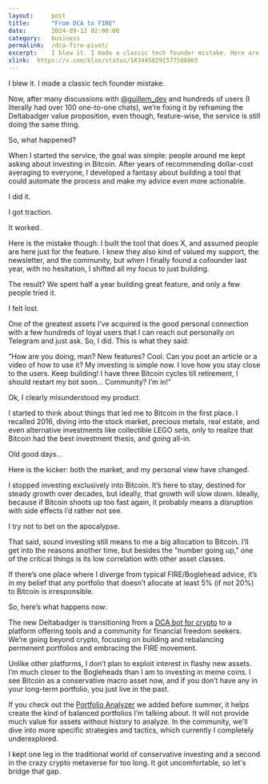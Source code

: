 ```yaml
---
layout: 	post
title:  	"From DCA to FIRE"
date:   	2024-09-12 02:00:00
category: 	business
permalink: 	/dca-fire-pivot/
excerpt:	I blew it. I made a classic tech founder mistake. Here are the lessons, and hopefully the fix.
xlink:	https://x.com/klos/status/1834450291577508065
---
```


I blew it. I made a classic tech founder mistake.

Now, after  many discussions with <a href="https://x.com/guillem_dev" rel="nofollow" target="_blank">@guillem_dev</a> and hundreds of users (I literally had over 100 one-to-one chats), we’re fixing it by reframing the Deltabadger value proposition, even though, feature-wise, the service is still doing the same thing.

So, what happened?

When I started the service, the goal was simple: people around me kept asking about investing in Bitcoin. After years of recommending dollar-cost averaging to everyone, I developed a fantasy about building a tool that could automate the process and make my advice even more actionable.

I did it. 

I got traction. 

It worked.

Here is the mistake though: I built the tool that does X, and  assumed people are here just for the feature. I knew they also kind of valued my support, the newsletter, and the community, but when I finally found a cofounder last year, with no hesitation, I shifted all my focus to just building.

The result? We spent half a year building great feature, and only a few people tried it.

I felt lost.

One of the greatest assets I’ve acquired is the good personal connection with a few hundreds of loyal users that I can reach out personally on Telegram and just ask. So, I did. This is what they said: 

“How are you doing, man? New features? Cool. Can you post an article or a video of how to use it? My investing is simple now. I love how you stay close to the users. Keep building! I have three Bitcoin cycles till retirement, I should restart my bot soon… Community? I’m in!”

Ok, I clearly misunderstood my product.

I started to think about things that led me to Bitcoin in the first place. I recalled 2016, diving into the stock market, precious metals, real estate, and even alternative investments like collectible LEGO sets, only to realize that Bitcoin had the best investment thesis, and going all-in. 

Old good days…

Here is the kicker: both the market, and my personal view have changed. 

I stopped investing exclusively into Bitcoin. It’s here to stay, destined for steady growth over decades, but ideally, that growth will slow down. Ideally, because if Bitcoin shoots up too fast again, it probably means a disruption with side effects I’d rather not see.

I try not to bet on the apocalypse.

That said, sound investing still means to me a big allocation to Bitcoin. I’ll get into the reasons another time, but besides the “number going up,” one of the critical things is its low correlation with other asset classes.

If there’s one place where I diverge from typical FIRE/Boglehead advice, it’s in my belief that any portfolio that doesn’t allocate at least 5% (if not 20%) to Bitcoin is irresponsible.

So, here’s what happens now: 

The new Deltabadger is transitioning from a [DCA bot for crypto](https://deltabadger.com/ "DCA crypto") to a platform offering tools and a community for financial freedom seekers. We’re going beyond crypto, focusing on building and rebalancing permenent portfolios and embracing the FIRE movement.

Unlike other platforms, I don’t plan to exploit interest in flashy new assets. I’m much closer to the Bogleheads than I am to investing in meme coins. I see Bitcoin as a conservative macro asset now, and if you don’t have any in your long-term portfolio, you just live in the past.

If you check out the [Portfolio Analyzer](https://deltabadger.com/portfolio-analyzer/ "Portfolio Analyzer") we added before summer, it helps create the kind of balanced portfolios I’m talking about. It will not provide much value for assets without history to analyze. In the community, we’ll dive into more specific strategies and tactics, which currently I completely underexplored.

I kept one leg in the traditional world of conservative investing and a second in the crazy crypto metaverse for too long. It got uncomfortable, so let's bridge that gap.